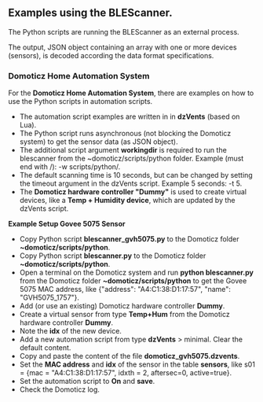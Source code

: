 ## Examples using the BLEScanner.

The Python scripts are running the BLEScanner as an external process.

The output, JSON object containing an array with one or more devices (sensors), is decoded according the data format specifications.

### Domoticz Home Automation System
For the **Domoticz Home Automation System**, there are examples on how to use the Python scripts in automation scripts.

* The automation script examples are written in in **dzVents** (based on Lua).
* The Python script runs asynchronous (not blocking the Domoticz system) to get the sensor data (as JSON object).
* The additional script argument **workingdir** is required to run the blescanner from the ~domoticz/scripts/python folder. Example (must end with /): -w scripts/python/.
* The default scanning time is 10 seconds, but can be changed by setting the timeout argument in the dzVents script. Example 5 seconds: -t 5.
* The **Domoticz hardware controller "Dummy"** is used to create virtual devices, like a **Temp + Humidity device**, which are updated by the dzVents script.

**Example Setup Govee 5075 Sensor**
* Copy Python script **blescanner_gvh5075.py** to the Domoticz folder **~domoticz/scripts/python**.
* Copy Python script **blescanner.py** to the Domoticz folder **~domoticz/scripts/python**.
* Open a terminal on the Domoticz system and run **python blescanner.py** from the Domoticz folder **~domoticz/scripts/python** to get the Govee 5075 MAC address, like  {"address": "A4:C1:38:D1:17:57", "name": "GVH5075_1757"}.
* Add (or use an existing) Domoticz hardware controller **Dummy**.
* Create a virtual sensor from type **Temp+Hum** from the Domoticz hardware controller **Dummy**.
* Note the **idx** of the new device.
* Add a new automation script from type **dzVents** > minimal. Clear the default content.
* Copy and paste the content of the file **domoticz_gvh5075.dzvents**.
* Set the **MAC address** and **idx** of the sensor in the table **sensors**, like s01 = {mac = "A4:C1:38:D1:17:57", idxth = 2, aftersec=0, active=true}.
* Set the automation script to **On** and **save**.
* Check the Domoticz log.

